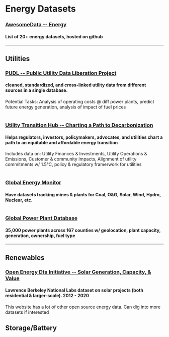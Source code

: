 # Energy Datasets

### [AwesomeData -- Energy](https://github.com/awesomedata/awesome-public-datasets#energy)
#### List of 20+ energy datasets, hosted on github

---
## Utilities

### [PUDL -- Public Utility Data Liberation Project](https://catalyst.coop/pudl/)
#### cleaned, standardized, and cross-linked utility data from different sources in a single database.
Potential Tasks: Analysis of operating costs @ diff power plants, predict future energy generation, analysis of impact of fuel prices

#

### [Utility Transition Hub -- Charting a Path to Decarbonization](https://utilitytransitionhub.rmi.org/data-download/)
#### Helps regulators, investors, policymakers, advocates, and utilities chart a path to an equitable and affordable energy transition
Includes data on: Utility Finances & Investments, Utility Operations & Emissions, Customer & community Impacts, Alignment of utility commitments w/ 1.5°C, policy & regulatory framerwork for utilities

#
### [Global Energy Monitor](https://globalenergymonitor.org/)
#### Have datasets tracking mines & plants for Coal, O&G, Solar, Wind, Hydro, Nuclear, etc.

#
### [Global Power Plant Database](https://datasets.wri.org/dataset/globalpowerplantdatabase)
#### 35,000 power plants across 167 counties w/ geolocation, plant capacity, generation, ownership, fuel type

---
## Renewables

### [Open Energy Dta Initiative -- Solar Generation, Capacity, & Value](https://data.openei.org/submissions/4503)
#### Lawrence Berkeley National Labs dataset on solar projects (both residential & larger-scale). 2012 - 2020
This website has a lot of other open source energy data. Can dig into more datasets if interested

## Storage/Battery
